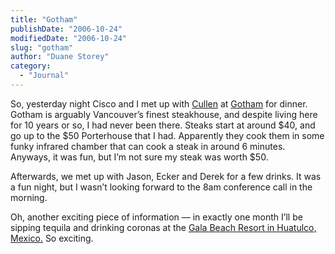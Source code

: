 ```yaml
---
title: "Gotham"
publishDate: "2006-10-24"
modifiedDate: "2006-10-24"
slug: "gotham"
author: "Duane Storey"
category:
  - "Journal"
---
```


So, yesterday night Cisco and I met up with [Cullen](http://www.dial911anddie.com) at [Gotham](http://www.dinehere.ca/restaurant.asp?r=95) for dinner. Gotham is arguably Vancouver’s finest steakhouse, and despite living here for 10 years or so, I had never been there. Steaks start at around $40, and go up to the $50 Porterhouse that I had. Apparently they cook them in some funky infrared chamber that can cook a steak in around 6 minutes. Anyways, it was fun, but I’m not sure my steak was worth $50.

Afterwards, we met up with Jason, Ecker and Derek for a few drinks. It was a fun night, but I wasn’t looking forward to the 8am conference call in the morning.

Oh, another exciting piece of information — in exactly one month I’ll be sipping tequila and drinking coronas at the [Gala Beach Resort in Huatulco, Mexico.](http://www.tripadvisor.com/Hotel_Review-g150789-d152279-Reviews-Gala_Beach_Resort_Huatulco-Huatulco_Pacific_Coast.html) So exciting.